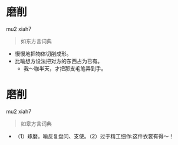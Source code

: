 # 磨削
mu2 xiah7
> 如东方言词典
- 慢慢地把物体切削成形。
- 比喻想方设法把对方的东西占为已有。
  - 我～咖半天，才把那支毛笔弄到手。

# 磨削
mu2 xiah7
> 如皋方言词典
- （1）琢磨。喻反复盘问、支使。（2）过于精工细作:这件衣裳有得～！
